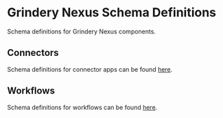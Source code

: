 # Grindery Nexus Schema Definitions
Schema definitions for Grindery Nexus components.

## Connectors
Schema definitions for connector apps can be found [here](connectors).

## Workflows
Schema definitions for workflows can be found [here](workflows).